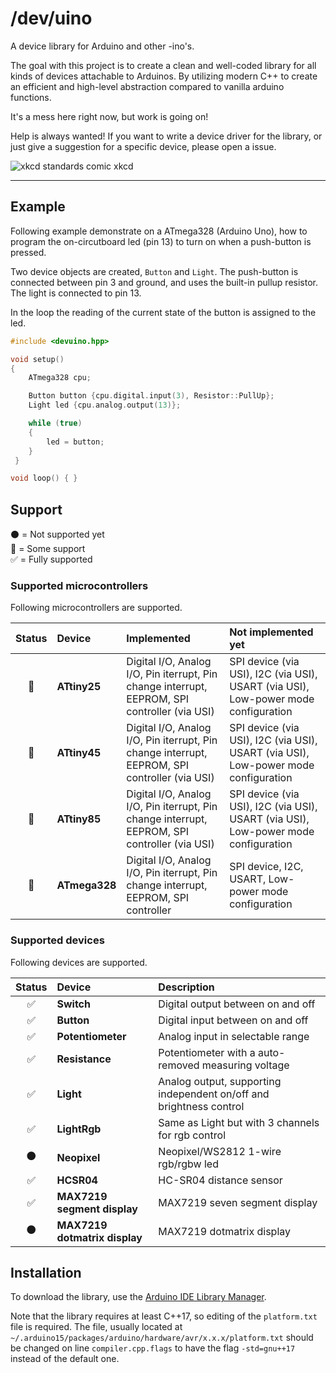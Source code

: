 # /dev/uino

A device library for Arduino and other -ino's.

The goal with this project is to create a clean and well-coded library for all kinds of devices attachable to Arduinos. By utilizing modern C++ to create an efficient and high-level abstraction compared to vanilla arduino functions.

It's a mess here right now, but work is going on!  

Help is always wanted! If you want to write a device driver for the library, or just give a suggestion for a specific device, please open a issue.

![xkcd standards comic](https://imgs.xkcd.com/comics/standards.png) xkcd
___

## Example

Following example demonstrate on a ATmega328 (Arduino Uno), how to program the on-circutboard led (pin 13) to turn on when a push-button is pressed.

Two device objects are created, `Button` and `Light`.
The push-button is connected between pin 3 and ground, and uses the built-in pullup resistor. The light is connected to pin 13.

In the loop the reading of the current state of the button is assigned to the led.

```cpp
#include <devuino.hpp>

void setup()
{
    ATmega328 cpu;

    Button button {cpu.digital.input(3), Resistor::PullUp};
    Light led {cpu.analog.output(13)};

    while (true)
    {
        led = button;
    }
 }

void loop() { }
```

## Support

⚫️ = Not supported yet\
🔵 = Some support\
✅ = Fully supported

### Supported microcontrollers

Following microcontrollers are supported.

| Status | Device            | Implemented | Not implemented yet |
| :----: | :---------------- | :---------- | :---------- |
| 🔵     | **ATtiny25**      | Digital I/O, Analog I/O, Pin iterrupt, Pin change interrupt, EEPROM, SPI controller (via USI) | SPI device (via USI), I2C (via USI), USART (via USI), Low-power mode configuration
| 🔵     | **ATtiny45**      | Digital I/O, Analog I/O, Pin iterrupt, Pin change interrupt, EEPROM, SPI controller (via USI) | SPI device (via USI), I2C (via USI), USART (via USI), Low-power mode configuration
| 🔵     | **ATtiny85**      | Digital I/O, Analog I/O, Pin iterrupt, Pin change interrupt, EEPROM, SPI controller (via USI) | SPI device (via USI), I2C (via USI), USART (via USI), Low-power mode configuration
| 🔵     | **ATmega328**     | Digital I/O, Analog I/O, Pin iterrupt, Pin change interrupt, EEPROM, SPI controller | SPI device, I2C, USART, Low-power mode configuration |

### Supported devices

Following devices are supported.

| Status | Device | Description |
| :----: | :----- | :---------- |
| ✅     | **Switch** | Digital output between on and off |
| ✅     | **Button** | Digital input between on and off |
| ✅     | **Potentiometer** | Analog input in selectable range |
| ✅     | **Resistance** | Potentiometer with a auto-removed measuring voltage   |
| ✅     | **Light** | Analog output, supporting independent on/off and brightness control |
| ✅     | **LightRgb** | Same as Light but with 3 channels for rgb control |
| ⚫️     | **Neopixel** | Neopixel/WS2812 1-wire rgb/rgbw led |
| ✅     | **HCSR04**   | HC-SR04 distance sensor |
| ✅     | **MAX7219 segment display** | MAX7219 seven segment display |
| ⚫️     | **MAX7219 dotmatrix display** | MAX7219 dotmatrix display |

## Installation

To download the library, use the [Arduino IDE Library Manager](https://www.arduino.cc/reference/en/libraries/devuino/).

Note that the library requires at least C++17, so editing of the ```platform.txt``` file is required. The file, usually located at ```~/.arduino15/packages/arduino/hardware/avr/x.x.x/platform.txt``` should be changed on line ```compiler.cpp.flags``` to have the flag ```-std=gnu++17``` instead of the default one.
